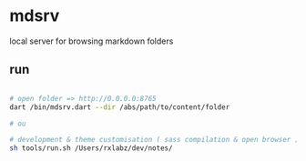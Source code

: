 # mdsrv

local server for browsing markdown folders 

## run

```bash

# open folder => http://0.0.0.0:8765
dart /bin/mdsrv.dart --dir /abs/path/to/content/folder 

# ou 

# development & theme customisation ( sass compilation & open browser ) 
sh tools/run.sh /Users/rxlabz/dev/notes/

```
